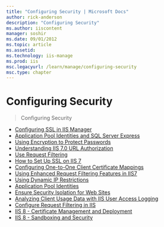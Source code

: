 ```yaml
---
title: "Configuring Security | Microsoft Docs"
author: rick-anderson
description: "Configuring Security"
ms.author: iiscontent
manager: soshir
ms.date: 09/01/2012
ms.topic: article
ms.assetid: 
ms.technology: iis-manage
ms.prod: iis
msc.legacyurl: /learn/manage/configuring-security
msc.type: chapter
---
```

Configuring Security
====================
> Configuring Security


- [Configuring SSL in IIS Manager](configuring-ssl-in-iis-manager.md)
- [Application Pool Identities and SQL Server Express](application-pool-identities-and-sql-server-express.md)
- [Using Encryption to Protect Passwords](using-encryption-to-protect-passwords.md)
- [Understanding IIS 7.0 URL Authorization](understanding-iis-url-authorization.md)
- [Use Request Filtering](use-request-filtering.md)
- [How to Set Up SSL on IIS 7](how-to-set-up-ssl-on-iis.md)
- [Configuring One-to-One Client Certificate Mappings](configuring-one-to-one-client-certificate-mappings.md)
- [Using Enhanced Request Filtering Features in IIS7](using-enhanced-request-filtering-features-in-iis.md)
- [Using Dynamic IP Restrictions](using-dynamic-ip-restrictions.md)
- [Application Pool Identities](application-pool-identities.md)
- [Ensure Security Isolation for Web Sites](ensure-security-isolation-for-web-sites.md)
- [Analyzing Client Usage Data with IIS User Access Logging](analyzing-client-usage-data-with-iis-user-access-logging.md)
- [Configure Request Filtering in IIS](configure-request-filtering-in-iis.md)
- [IIS 8 - Certificate Management and Deployment](iis-8-certificate-management-and-deployment.md)
- [IIS 8 - Sandboxing and Security](iis-8-sandboxing-and-security.md)